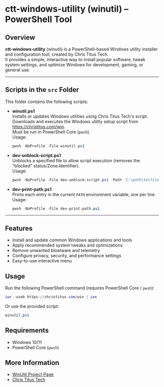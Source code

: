 # ctt-windows-utility (winutil) – PowerShell Tool

## Overview

**ctt-windows-utility** (winutil) is a PowerShell-based Windows utility installer and configuration tool, created by Chris Titus Tech.  
It provides a simple, interactive way to install popular software, tweak system settings, and optimize Windows for development, gaming, or general use.

---

## Scripts in the `src` Folder

This folder contains the following scripts:

- **winutil.ps1**  
  Installs or updates Windows utilities using Chris Titus Tech's script.  
  Downloads and executes the Windows utility setup script from https://christitus.com/win.  
  Must be run in PowerShell Core (`pwsh`).  
  Usage:  
  ```powershell
  pwsh -NoProfile -File winutil.ps1
  ```

- **dev-unblock-script.ps1**  
  Unblocks a specified file to allow script execution (removes the "blocked" status/Zone.Identifier).  
  Usage:  
  ```powershell
  pwsh -NoProfile -File dev-unblock-script.ps1 -Path 'C:\path\to\file.ps1'
  ```

- **dev-print-path.ps1**  
  Prints each entry in the current `PATH` environment variable, one per line.  
  Usage:  
  ```powershell
  pwsh -NoProfile -File dev-print-path.ps1
  ```

---

## Features

- Install and update common Windows applications and tools
- Apply recommended system tweaks and optimizations
- Remove unwanted bloatware and telemetry
- Configure privacy, security, and performance settings
- Easy-to-use interactive menu

## Usage

Run the following PowerShell command (requires PowerShell Core / `pwsh`):

```powershell
iwr -useb https://christitus.com/win | iex
```

Or use the provided script:

```powershell
winutil.ps1
```

## Requirements

- Windows 10/11
- PowerShell Core (`pwsh`)

## More Information

- [WinUtil Project Page](https://winutil.christitus.com/dev/)
- [Chris Titus Tech](https://christitus.com/win)
